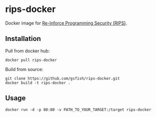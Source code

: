 # rips-docker

Docker image for [Re-Inforce Programming Security (RIPS)](http://rips-scanner.sourceforge.net/).

## Installation

Pull from docker hub:

```
docker pull rips-docker
```

Build from source:

```
git clone https://github.com/gsfish/rips-docker.git
docker build -t rips-docker .
```

## Usage

```
docker run -d -p 80:80 -v PATH_TO_YOUR_TARGET:/target rips-docker
```
